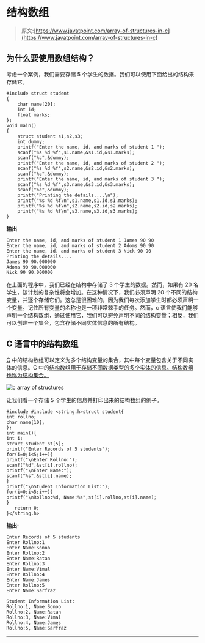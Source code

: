 # 结构数组

> 原文:[https://www.javatpoint.com/array-of-structures-in-c](https://www.javatpoint.com/array-of-structures-in-c)

## 为什么要使用数组结构？

考虑一个案例，我们需要存储 5 个学生的数据。我们可以使用下面给出的结构来存储它。

```
#include struct student
{
	char name[20];
	int id;
	float marks;
};
void main()
{
	struct student s1,s2,s3;
	int dummy;
	printf("Enter the name, id, and marks of student 1 ");
	scanf("%s %d %f",s1.name,&s1.id,&s1.marks);
	scanf("%c",&dummy);
	printf("Enter the name, id, and marks of student 2 ");
	scanf("%s %d %f",s2.name,&s2.id,&s2.marks);
	scanf("%c",&dummy);
	printf("Enter the name, id, and marks of student 3 ");
	scanf("%s %d %f",s3.name,&s3.id,&s3.marks);
	scanf("%c",&dummy);
	printf("Printing the details....\n");
	printf("%s %d %f\n",s1.name,s1.id,s1.marks);
	printf("%s %d %f\n",s2.name,s2.id,s2.marks);
	printf("%s %d %f\n",s3.name,s3.id,s3.marks);
} 
```

**输出**

```
Enter the name, id, and marks of student 1 James 90 90  
Enter the name, id, and marks of student 2 Adoms 90 90  
Enter the name, id, and marks of student 3 Nick 90 90       
Printing the details....        
James 90 90.000000                          
Adoms 90 90.000000                      
Nick 90 90.000000 

```

在上面的程序中，我们已经在结构中存储了 3 个学生的数据。然而，如果有 20 名学生，该计划的复杂性将会增加。在这种情况下，我们必须声明 20 个不同的结构变量，并逐个存储它们。这总是很困难的，因为我们每次添加学生时都必须声明一个变量。记住所有变量的名称也是一项非常棘手的任务。然而，c 语言使我们能够声明一个结构数组，通过使用它，我们可以避免声明不同的结构变量；相反，我们可以创建一个集合，包含存储不同实体信息的所有结构。

## C 语言中的结构数组

[C](https://www.javatpoint.com/c-programming-language-tutorial) 中的结构数组可以定义为多个结构变量的集合，其中每个变量包含关于不同实体的信息。C 中的[结构数组用于存储不同数据类型的多个实体的信息。结构数组也称为结构集合。](https://www.javatpoint.com/structure-in-c)

![c array of structures](../Images/cab3764ac450b7b8bf71dd2225dff9d7.png)

让我们看一个存储 5 个学生的信息并打印出来的结构数组的例子。

```
#include #include <string.h>struct student{  
int rollno;  
char name[10];  
};  
int main(){  
int i;  
struct student st[5];  
printf("Enter Records of 5 students");  
for(i=0;i<5;i++){  
printf("\nEnter Rollno:");  
scanf("%d",&st[i].rollno);  
printf("\nEnter Name:");  
scanf("%s",&st[i].name);  
}  
printf("\nStudent Information List:");  
for(i=0;i<5;i++){  
printf("\nRollno:%d, Name:%s",st[i].rollno,st[i].name);  
}  
   return 0;  
}</string.h> 
```

**输出:**

```
Enter Records of 5 students
Enter Rollno:1
Enter Name:Sonoo
Enter Rollno:2
Enter Name:Ratan
Enter Rollno:3
Enter Name:Vimal
Enter Rollno:4
Enter Name:James
Enter Rollno:5
Enter Name:Sarfraz

Student Information List:
Rollno:1, Name:Sonoo
Rollno:2, Name:Ratan
Rollno:3, Name:Vimal
Rollno:4, Name:James
Rollno:5, Name:Sarfraz

```

* * *